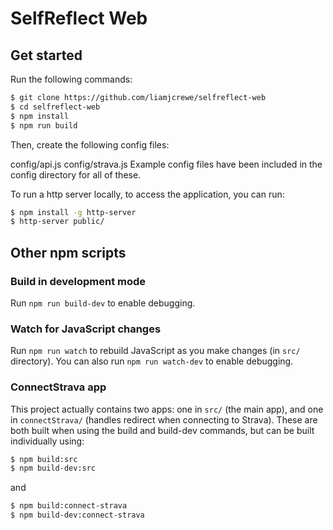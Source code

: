 # SelfReflect Web

## Get started

Run the following commands:

```sh
$ git clone https://github.com/liamjcrewe/selfreflect-web
$ cd selfreflect-web
$ npm install
$ npm run build
```

Then, create the following config files:

config/api.js
config/strava.js
Example config files have been included in the config directory for all of these.

To run a http server locally, to access the application, you can run:

```sh
$ npm install -g http-server
$ http-server public/
```

## Other npm scripts

### Build in development mode

Run ```npm run build-dev``` to enable debugging.

### Watch for JavaScript changes

Run ```npm run watch``` to rebuild JavaScript as you make changes (in ```src/``` directory). You can also run ```npm run watch-dev``` to enable debugging.

### ConnectStrava app

This project actually contains two apps: one in ```src/``` (the main app), and one in ```connectStrava/``` (handles redirect when connecting to Strava). These are both built when using the build and build-dev commands, but can be built individually using:

```sh
$ npm build:src
$ npm build-dev:src
```

and

```sh
$ npm build:connect-strava
$ npm build-dev:connect-strava
```
